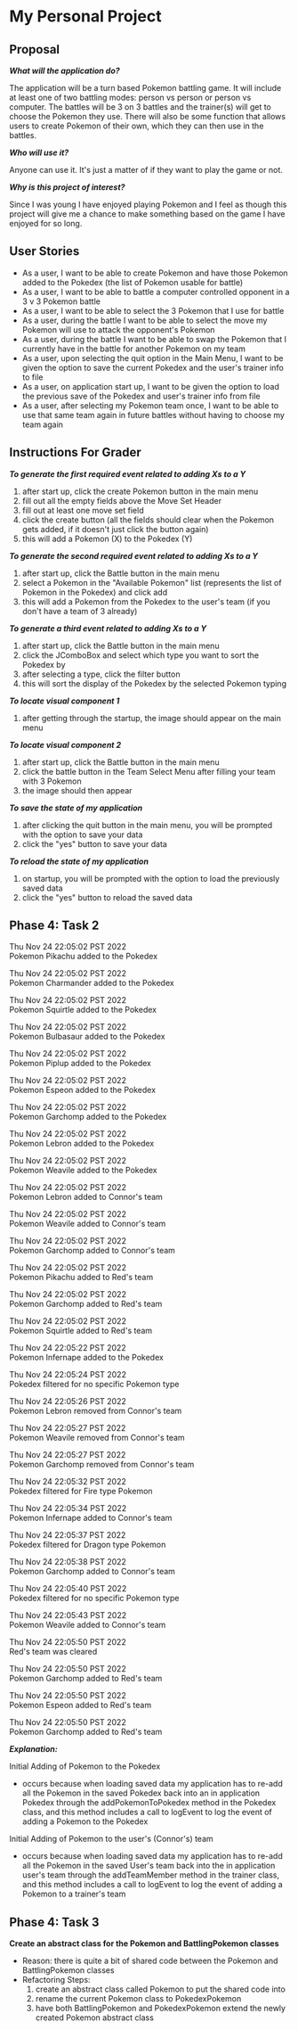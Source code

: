 # My Personal Project

## Proposal

***What will the application do?***

The application will be a turn based Pokemon battling game.
It will include at least one of two battling modes: person vs person or 
person vs computer.
The battles will be 3 on 3 battles and the trainer(s) will get to choose 
the Pokemon they use.
There will also be some function that allows users to create Pokemon of their 
own, which they can then use in the battles.

***Who will use it?***

Anyone can use it. It's just a matter of if they want to play the game or not. 

***Why is this project of interest?***

Since I was young I have enjoyed playing Pokemon and I feel as though 
this project will give me a chance to make something based on the game 
I have enjoyed for so long.

## User Stories

- As a user, I want to be able to create Pokemon and have those Pokemon added 
to the Pokedex (the list of Pokemon usable for battle)
- As a user, I want to be able to battle a computer controlled opponent in a 3 v 3 Pokemon battle
- As a user, I want to be able to select the 3 Pokemon that I use for battle
- As a user, during the battle I want to be able to select the move my Pokemon will use to attack the opponent's
Pokemon
- As a user, during the battle I want to be able to swap the Pokemon that I currently have in the battle for 
another Pokemon on my team
- As a user, upon selecting the quit option in the Main Menu, I want to be given the option to save
the current Pokedex and the user's trainer info to file
- As a user, on application start up, I want to be given the option to load the previous save of the 
Pokedex and user's trainer info from file
- As a user, after selecting my Pokemon team once, I want to be able to use that same team again in 
future battles without having to choose my team again

## Instructions For Grader

***To generate the first required event related to adding Xs to a Y***
1. after start up, click the create Pokemon button in the main menu
2. fill out all the empty fields above the Move Set Header
3. fill out at least one move set field
4. click the create button (all the fields should clear when the Pokemon gets added, if it doesn't just
click the button again)
5. this will add a Pokemon (X) to the Pokedex (Y)

***To generate the second required event related to adding Xs to a Y***
1. after start up, click the Battle button in the main menu
2. select a Pokemon in the "Available Pokemon" list (represents the list of Pokemon in the Pokedex) and click add 
3. this will add a Pokemon from the Pokedex to the user's team (if you don't have a team of 3 already)

***To generate a third event related to adding Xs to a Y***
1. after start up, click the Battle button in the main menu
2. click the JComboBox and select which type you want to sort the Pokedex by
3. after selecting a type, click the filter button
4. this will sort the display of the Pokedex by the selected Pokemon typing

***To locate visual component 1***
1. after getting through the startup, the image should appear on the main menu

***To locate visual component 2***
1. after start up, click the Battle button in the main menu
2. click the battle button in the Team Select Menu after filling your team with 3 Pokemon
3. the image should then appear

***To save the state of my application***
1. after clicking the quit button in the main menu, you will be prompted with the option to save your data
2. click the "yes" button to save your data

***To reload the state of my application***
1. on startup, you will be prompted with the option to load the previously saved data
2. click the "yes" button to reload the saved data

## Phase 4: Task 2
Thu Nov 24 22:05:02 PST 2022 <br/>
Pokemon Pikachu added to the Pokedex

Thu Nov 24 22:05:02 PST 2022 <br/>
Pokemon Charmander added to the Pokedex

Thu Nov 24 22:05:02 PST 2022 <br/>
Pokemon Squirtle added to the Pokedex

Thu Nov 24 22:05:02 PST 2022 <br/>
Pokemon Bulbasaur added to the Pokedex

Thu Nov 24 22:05:02 PST 2022 <br/>
Pokemon Piplup added to the Pokedex

Thu Nov 24 22:05:02 PST 2022 <br/>
Pokemon Espeon added to the Pokedex

Thu Nov 24 22:05:02 PST 2022 <br/>
Pokemon Garchomp added to the Pokedex

Thu Nov 24 22:05:02 PST 2022 <br/>
Pokemon Lebron added to the Pokedex

Thu Nov 24 22:05:02 PST 2022 <br/>
Pokemon Weavile added to the Pokedex

Thu Nov 24 22:05:02 PST 2022 <br/>
Pokemon Lebron added to Connor's team

Thu Nov 24 22:05:02 PST 2022 <br/>
Pokemon Weavile added to Connor's team

Thu Nov 24 22:05:02 PST 2022 <br/>
Pokemon Garchomp added to Connor's team

Thu Nov 24 22:05:02 PST 2022 <br/>
Pokemon Pikachu added to Red's team

Thu Nov 24 22:05:02 PST 2022 <br/>
Pokemon Garchomp added to Red's team

Thu Nov 24 22:05:02 PST 2022 <br/>
Pokemon Squirtle added to Red's team

Thu Nov 24 22:05:22 PST 2022 <br/>
Pokemon Infernape added to the Pokedex

Thu Nov 24 22:05:24 PST 2022 <br/>
Pokedex filtered for no specific Pokemon type

Thu Nov 24 22:05:26 PST 2022 <br/>
Pokemon Lebron removed from Connor's team

Thu Nov 24 22:05:27 PST 2022 <br/>
Pokemon Weavile removed from Connor's team

Thu Nov 24 22:05:27 PST 2022 <br/>
Pokemon Garchomp removed from Connor's team

Thu Nov 24 22:05:32 PST 2022 <br/>
Pokedex filtered for Fire type Pokemon

Thu Nov 24 22:05:34 PST 2022 <br/>
Pokemon Infernape added to Connor's team

Thu Nov 24 22:05:37 PST 2022 <br/>
Pokedex filtered for Dragon type Pokemon

Thu Nov 24 22:05:38 PST 2022 <br/>
Pokemon Garchomp added to Connor's team

Thu Nov 24 22:05:40 PST 2022 <br/>
Pokedex filtered for no specific Pokemon type

Thu Nov 24 22:05:43 PST 2022 <br/>
Pokemon Weavile added to Connor's team

Thu Nov 24 22:05:50 PST 2022 <br/>
Red's team was cleared

Thu Nov 24 22:05:50 PST 2022 <br/>
Pokemon Garchomp added to Red's team

Thu Nov 24 22:05:50 PST 2022 <br/>
Pokemon Espeon added to Red's team

Thu Nov 24 22:05:50 PST 2022 <br/>
Pokemon Garchomp added to Red's team

***Explanation:***

Initial Adding of Pokemon to the Pokedex
- occurs because when loading saved data my application has to re-add all the Pokemon in the 
saved Pokedex back into an in application Pokedex through the addPokemonToPokedex method in the
Pokedex class, and this method includes a call to logEvent to log the event of adding a Pokemon
to the Pokedex

Initial Adding of Pokemon to the user's (Connor's) team
- occurs because when loading saved data my application has to re-add all the Pokemon in the saved
User's team back into the in application user's team through the addTeamMember method in the
trainer class, and this method includes a call to logEvent to log the event of adding a Pokemon to
a trainer's team

## Phase 4: Task 3
**Create an abstract class for the Pokemon and BattlingPokemon classes**
- Reason: there is quite a bit of shared code between the Pokemon and BattlingPokemon classes
- Refactoring Steps:
  1. create an abstract class called Pokemon to put the shared code into
  2. rename the current Pokemon class to PokedexPokemon
  3. have both BattlingPokemon and PokedexPokemon extend the newly created Pokemon abstract class